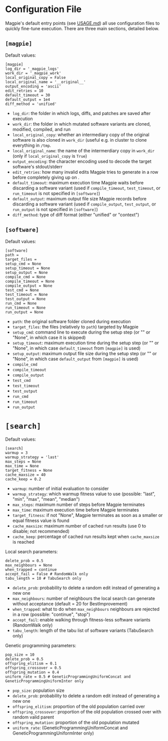 # Configuration File

Magpie's default entry points (see [USAGE.md](/USAGE.md)) all use configuration files to quickly fine-tune execution.
There are three main sections, detailed below.


## `[magpie]`

Default values:

    [magpie]
    log_dir = '_magpie_logs'
    work_dir = '_magpie_work'
    local_original_copy = False
    local_original_name = '__original__'
    output_encoding = 'ascii'
    edit_retries = 10
    default_timeout = 30
    default_output = 1e4
    diff_method = 'unified'

- `log_dir`: the folder in which logs, diffs, and patches are saved after execution
- `work_dir`: the folder in which mutated software variants are cloned, modified, compiled, and run
- `local_original_copy`: whether an intermediary copy of the original software is also cloned in `work_dir` (useful e.g. in cluster to clone everything in `/tmp`.
- `local_original_name`: the name of the intermerdiary copy in `work_dir` (only if `local_original_copy` is `True`)
- `output_encoding`: the character encoding used to decode the target software's stdout/stderr
- `edit_retries`: how many invalid edits Magpie tries to generate in a row before completely giving up on .
- `default_timeout`: maximum execution time Magpie waits before discarding a software variant (used if `compile_timeout`, `test_timeout`, or `run_timeout` is not specified in `[software]`)
- `default_output`: maximum output file size Magpie records before discarding a software variant (used if `compile_output`, `test_output`, or `run_output` is not specified in `[software]`)
- `diff_method`: type of diff format (either "unified" or "context")


## `[software]`

Default values:

    [software]
    path = 
    target_files =
    setup_cmd = None
    setup_timeout = None
    setup_output = None
    compile_cmd = None
    compile_timeout = None
    compile_output = None
    test_cmd = None
    test_timeout = None
    test_output = None
    run_cmd = None
    run_timeout = None
    run_output = None

- `path`: the original software folder cloned during execution
- `target_files`: the files (relatively to `path`) targeted by Magpie
- `setup_cmd`: command line to execute during the setup step (or "" or "None", in which case it is skipped)
- `setup_timeout`: maximum execution time during the setup step (or "" or "None", in which case `default_timeout` from `[magpie]` is used)
- `setup_output`: maximum output file size during the setup step (or "" or "None", in which case `default_output` from `[magpie]` is used)
- `compile_cmd`
- `compile_timeout`
- `compile_output`
- `test_cmd`
- `test_timeout`
- `test_output`
- `run_cmd`
- `run_timeout`
- `run_output`


# `[search]`

Default values:

    [search]
    warmup = 3
    warmup_strategy = 'last'
    max_steps = None
    max_time = None
    target_fitness = None
    cache_maxsize = 40
    cache_keep = 0.2

- `warmup`: number of initial evaluation to consider
- `warmup_strategy`: which warmup fitness value to use (possible: "last", "min", "max", "mean", "median")
- `max_steps`: maximum number of steps before Magpie terminates
- `max_time`: maximum execution time before Magpie terminates
- `target_fitness`: if not "None", Magpie terminates as soon as a smaller or equal fitness value is found
- `cache_maxsize`: maximum number of cached run results (use 0 to disable; not recommended)
- `cache_keep`: percentage of cached run results kept when `cache_maxsize` is reached


Local search parameters:

    delete_prob = 0.5
    max_neighbours = None
    when_trapped = continue
    accept_fail = False # RandomWalk only
    tabu_length = 10 # TabuSearch only

- `delete_prob`: probability to delete a random edit instead of generating a new one
- `max_neighbours`: number of neighbours the local search can generate without acceptance (default = 20 for BestImprovement)
- `when_trapped`: what to do when `max_neighbours` neighbours are rejected in a row (possible: "continue", "stop")
- `accept_fail`: enable walking through fitness-less software variants (RandomWalk only)
- `tabu_length`: length of the tabu list of software variants (TabuSearch only)

Genetic programming parameters:

    pop_size = 10
    delete_prob = 0.5
    offspring_elitism = 0.1
    offspring_crossover = 0.5
    offspring_mutation = 0.4
    uniform_rate = 0.5 # GeneticProgrammingUniformConcat and GeneticProgrammingUniformInter only

- `pop_size`: population size
- `delete_prob`: probability to delete a random edit instead of generating a new one
- `offspring_elitism`: proportion of the old population carried over
- `offspring_crossover`: proportion of the old population crossed over with random valid parent
- `offspring_mutation`: proportion of the old population mutated
- `uniform_rate`: (GeneticProgrammingUniformConcat and GeneticProgrammingUniformInter only)
